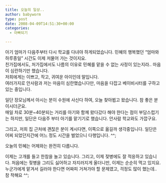```yaml
---
title: 오늘의 일상..
author: babyworm
type: post
date: 2008-04-09T14:51:30+00:00
categories:
  - 아빠되기

---
```

아기 엄마가 다음주부터 다시 학교를 다녀야 하게되었습니다. 민혜의 행복했던 &#8220;엄마와 하루종일&#8221; 시간도 이제 저물어 가는 것이지요.  
친가집에서도, 처가집에서도 나름의 이유로 민혜를 맡을 수 없는 사정이 있는지라.. 마음이 심란하기만 했습니다.  
저희에게는 이쁘고, 작고, 귀여운 아이인데 말입니다.  
여러가지로 안사람과 저는 마음이 심란했습니다만, 마음을 다잡고 베이비시터를 구하고 있는 중입니다.

일단 장모님께서 아시는 분이 수원에 사신다 하여, 오늘 찾아뵙고 왔습니다. 참 좋은 분이시더군요.  
매일 차로 30분~40분되는 거리를 아기와 함께 왔다갔다 해야 한다는 점이 부담스럽기는 하지만, 일단은 다음주 부터 아기를 맡기기로 했습니다. 안사람 학교와도 가깝구요.

그리고, 저희 집 근처에 괜찮은 분이 계시다면, 이쪽으로 옮길까 생각중입니다. 일단은 어찌 되었던지간에 어느 정도 시간을 벌었으니 다행입니다. ^^;

오늘의 민혜는 어제와는 완전히 다릅니다.

이제는 고개를 들고 한참을 놀고 있습니다. 그리고, 이제 젖병에도 잘 적응하고 있습니다. 처음에는 젖병을 그리도 싫어하고 자지러지게 울더니만, 이제는 순순히 먹고 있지요. 누군가에게 맡겨서 길러야 한다면 어짜피 거쳐가야 할 문제였고, 걱정도 많이 했는데..  
참 착해요 ^^;